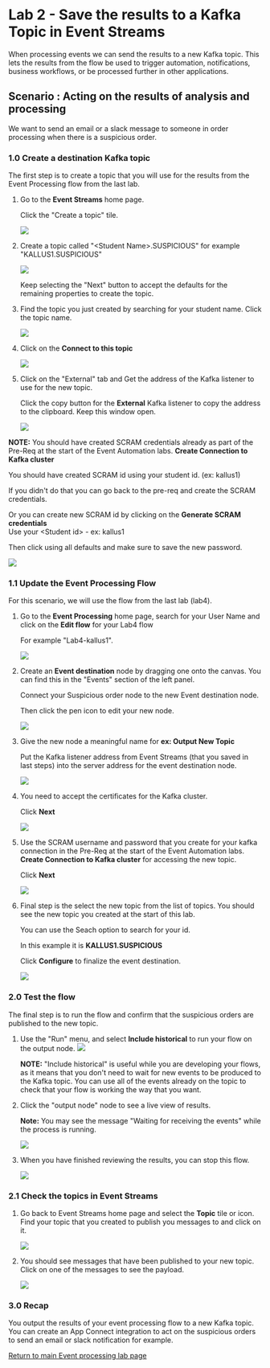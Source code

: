 # Lab 2 - Save the results to a Kafka Topic in Event Streams

When processing events we can send the results to a new Kafka topic.  This lets the results from the flow be used to trigger automation, notifications, business workflows, or be processed further in other applications.

## Scenario : Acting on the results of analysis and processing

We want to send an email or a slack message to someone in order processing when there is a suspicious order.
### 1.0 Create a destination Kafka topic

 The first step is to create a topic that you will use for the results from the Event Processing flow from the last lab.

1. Go to the **Event Streams** home page.

    Click the "Create a topic" tile.

    ![](images/media/image1.png)

1. Create a topic called "\<Student Name\>.SUSPICIOUS" for
 example "KALLUS1.SUSPICIOUS"

    ![](images/media/image2.png)

    Keep selecting the "Next" button to accept the defaults for the remaining properties to create the topic.

1. Find the topic you just created by searching for your student name. Click the topic name.

    ![](images/media/image3.png)

1. Click on the **Connect to this topic**

    ![](images/media/image4.png)

1. Click on the "External" tab and Get the address of the Kafka listener to use for the new topic.
    
    Click the copy button for the **External** Kafka listener to copy the address to the clipboard. Keep this window open.
    
    ![](images/media/image5.png)


**NOTE:** You should have created SCRAM credentials already as part of the Pre-Req at the start of the Event Automation labs.
**Create Connection to Kafka cluster** 

You should have created SCRAM id using your student id. (ex: kallus1)

If you didn't do that you can go back to the pre-req and create the SCRAM credentials. 

Or you can create new SCRAM id by clicking on the **Generate SCRAM credentials**  
Use your \<Student id\> - ex: kallus1

Then click using all defaults and make sure to save the new password. 
    
  ![](images/media/image5a.png)

### 1.1 Update the Event Processing Flow
 For this scenario, we will use the flow from the last lab (lab4).

1. Go to the **Event Processing** home page, search for your User Name and click on the **Edit flow** for your Lab4 flow

    For example "Lab4-kallus1".

    ![](images/media/image6.png)

1. Create an **Event destination** node by dragging one onto the canvas. You can find this in the "Events" section of the left panel.

    Connect your Suspicious order node to the new Event destination node. 

    Then click the pen icon to edit your new node.

    ![](images/media/image7.png)


1. Give the new node a meaningful name for **ex: Output New Topic**

    Put the Kafka listener address from Event Streams (that you saved in last steps) into the server address for the event destination node.

    ![](images/media/image8.png)

1. You need to accept the certificates for the Kafka cluster.   

    Click **Next**

    ![](images/media/image9.png)
            
1. Use the SCRAM username and password that you create for your kafka connection in the Pre-Req at the start of the Event Automation labs. **Create Connection to Kafka cluster**  for accessing the new topic.

   Click **Next**

    ![](images/media/image10.png)

1. Final step is the select the new topic from the list of topics. You should see the new topic you created at the start of this lab.  

    You can use the Seach option to search for your id.

    In this example it is **KALLUS1.SUSPICIOUS** 

    Click **Configure** to finalize the event destination.

    ![](images/media/image11.png)

### 2.0 Test the flow

The final step is to run the flow and confirm that the suspicious orders are published to the new topic.

1. Use the "Run" menu, and select **Include historical** to run your flow on the output node. 
    ![](images/media/image12.png)

    **NOTE:** "Include historical" is useful while you are developing your flows, as it means that you don't need to wait for new events to be produced to the Kafka topic. You can use all of the events already on the topic to check that your flow is working the way that you want.
  
1. Click the "output node" node to see a live view of results. 

    **Note:** You may see the message "Waiting for receiving the events" while the process is running.

     ![](images/media/image13.png)

1. When you have finished reviewing the results, you can stop this flow.

    ![](images/media/image14.png)
### 2.1 Check the topics in Event Streams

1.  Go back to Event Streams home page and select the **Topic** tile or icon.  Find your topic that you created to publish you messages to and click on it.

    ![](images/media/image15.png)


1.  You should see messages that have been published to your new topic.   Click on one of the messages to see the payload.
 
    ![](images/media/image16.png)


### 3.0 Recap
 You output the results of your event processing flow to a new Kafka topic. You can create an App Connect integration to act on the suspicious orders to send an email or slack notification for example.

[Return to main Event processing lab page](../index.md)


